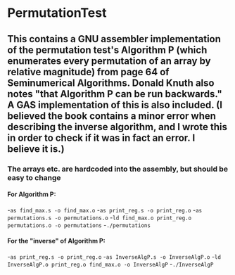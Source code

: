 # PermutationTest
## This contains a GNU assembler implementation of the permutation test's Algorithm P (which enumerates every permutation of an array by relative magnitude) from page 64 of Seminumerical Algorithms. Donald Knuth also notes "that Algorithm P can be run backwards." A GAS implementation of this is also included. (I believed the book contains a minor error when describing the inverse algorithm, and I wrote this in order to check if it was in fact an error. I believe it is.)


### The arrays etc. are hardcoded into the assembly, but should be easy to change
#### For Algorithm P:
-`as find_max.s -o find_max.o`
-`as print_reg.s -o print_reg.o`
-`as permutations.s -o permutations.o`
-`ld find_max.o print_reg.o permutations.o -o permutations`
-`./permutations`


#### For the "inverse" of Algorithm P:
-`as print_reg.s -o print_reg.o`
-`as InverseAlgP.s -o InverseAlgP.o`
-`ld InverseAlgP.o print_reg.o find_max.o -o InverseAlgP`
-`./InverseAlgP`
